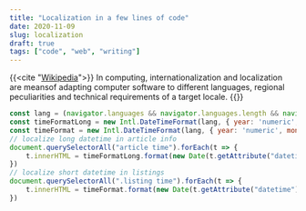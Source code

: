 ```yaml
---
title: "Localization in a few lines of code"
date: 2020-11-09
slug: localization
draft: true
tags: ["code", "web", "writing"]
---
```


{{<cite "[Wikipedia](https://en.wikipedia.org/wiki/Internationalization_and_localization)">}}
In computing, internationalization and localization are meansof adapting computer software to different languages,
regional peculiarities and technical requirements of a target locale.
{{</cite>}}

```js
const lang = (navigator.languages && navigator.languages.length && navigator.languages[0]) || navigator.language || 'en';
const timeFormatLong = new Intl.DateTimeFormat(lang, { year: 'numeric', month: 'long', day: 'numeric' });
const timeFormat = new Intl.DateTimeFormat(lang, { year: 'numeric', month: '2-digit', day: '2-digit' });
// localize long datetime in article info
document.querySelectorAll("article time").forEach(t => {
    t.innerHTML = timeFormatLong.format(new Date(t.getAttribute("datetime")))
})
// localize short datetime in listings
document.querySelectorAll(".listing time").forEach(t => {
    t.innerHTML = timeFormat.format(new Date(t.getAttribute("datetime")))
})
```
